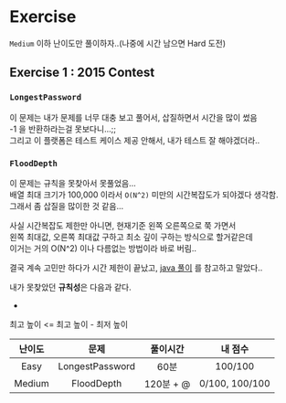 # Exercise

`Medium` 이하 난이도만 풀이하자..(나중에 시간 남으면 Hard 도전) 

## Exercise 1 : 2015 Contest

### `LongestPassword`

이 문제는 내가 문제를 너무 대충 보고 풀어서, 삽질하면서 시간을 많이 썼음<br>
-1 을 반환하라는걸 못보다니...;;<br>
그리고 이 플랫폼은 테스트 케이스 제공 안해서, 내가 테스트 잘 해야겠더라..

### `FloodDepth` 

이 문제는 규칙을 못찾아서 못풀었음...<br>
배열 최대 크기가 100,000 이라서 `O(N^2)` 미만의 시간복잡도가 되야겠다 생각함.<br>
그래서 좀 삽질을 많이한 것 같음...<br>

사실 시간복잡도 제한만 아니면, 현재기준 왼쪽 오른쪽으로 쭉 가면서<br>
왼쪽 최대값, 오른쪽 최대값 구하고 최소 깊이 구하는 방식으로 할거같은데<br>
이거는 거의 O(N^2) 이나 다름없는 방법이라 바로 버림..

결국 계속 고민만 하다가 시간 제한이 끝났고, [java 풀이](https://bojanv55.wordpress.com/2020/01/26/codility-flooddepth-java-100/) 를 참고하고 말았다..<br>

내가 못찾았던 **규칙성**은 다음과 같다.

- 
최고 높이 <= 최고 높이 - 최저 높이

|  난이도   |       문제        |   풀이시간   |      내 점수      |
|:------:|:---------------:|:--------:|:--------------:|
|  Easy  | LongestPassword |   60분    |    100/100     |
| Medium |   FloodDepth    | 120분 + @ | 0/100, 100/100 |


